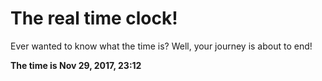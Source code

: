 # The real time clock!

Ever wanted to know what the time is? Well, your journey is about to end!

**The time is Nov 29, 2017, 23:12**